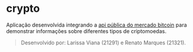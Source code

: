 # crypto

Aplicação desenvolvida integrando a [api pública do mercado bitcoin](www.mercadobitcoin.com.br/api-doc/) para demonstrar informações sobre diferentes tipos de criptomoedas.

> Desenvolvido por: Larissa Viana (21291) e Renato Marques (21321).
